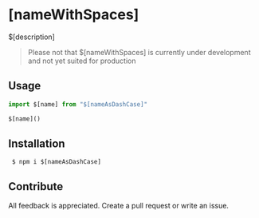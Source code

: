 # [nameWithSpaces]

$[description]

> Please not that $[nameWithSpaces] is currently under development and not yet suited for production

## Usage



```ts
import $[name] from "$[nameAsDashCase]"

$[name]()
```

## Installation

```shell
 $ npm i $[nameAsDashCase]
```

## Contribute

All feedback is appreciated. Create a pull request or write an issue.

